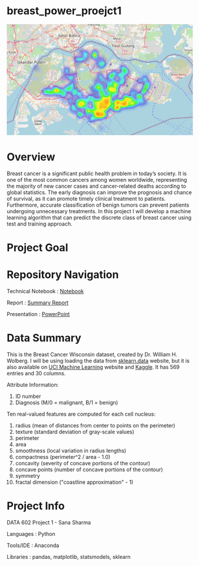 # breast_power_proejct1
![Singapore](https://github.com/sanashar/singapore_airbnb_modelling/blob/main/heat_map.png)

# Overview 
Breast cancer is a significant public health problem in today’s society. It is one of the most common cancers among women worldwide, representing the majority of new cancer cases and cancer-related deaths according to global statistics. The early diagnosis can improve the prognosis and chance of survival, as it can promote timely clinical treatment to patients. Furthermore, accurate classification of benign tumors can prevent patients undergoing unnecessary treatments. In this project I will develop a machine learning algorithm that can predict the discrete class of breast cancer using test and training approach. 

# Project Goal

# Repository Navigation
Technical Notebook               : [Notebook](https://github.com/sanashar/singapore_airbnb_modelling/tree/main/Notebooks)

Report       : [Summary Report](https://github.com/sanashar/singapore_airbnb_modelling/tree/main/Summary%20Report)

Presentation       : [PowerPoint](https://github.com/sanashar/singapore_airbnb_modelling/tree/main/Data)


# Data Summary
This is the Breast Cancer Wisconsin dataset, created by Dr. William H. Wolberg. I will be using loading the data from [sklearn.data](https://scikit-learn.org/stable/modules/generated/sklearn.datasets.load_breast_cancer.html) website, but it is also available on [UCI Machine Learning](https://archive.ics.uci.edu/ml/datasets/Breast+Cancer+Wisconsin+(Diagnostic)) website and [Kaggle](https://www.kaggle.com/uciml/breast-cancer-wisconsin-data). It has 569 entries and 30 columns. 

  Attribute Information:
1) ID number
2) Diagnosis (M/0 = malignant, B/1 = benign)

Ten real-valued features are computed for each cell nucleus:
1) radius (mean of distances from center to points on the perimeter)
2) texture (standard deviation of gray-scale values)
3) perimeter
4) area
5) smoothness (local variation in radius lengths)
6) compactness (perimeter^2 / area - 1.0)
7) concavity (severity of concave portions of the contour)
8) concave points (number of concave portions of the contour)
9) symmetry
10) fractal dimension ("coastline approximation" - 1)



# Project Info
DATA 602 Project 1 - Sana Sharma

Languages    : Python

Tools/IDE    : Anaconda

Libraries    : pandas, matplotlib, statsmodels, sklearn
